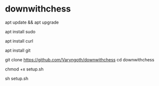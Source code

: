# downwithchess


apt update && apt upgrade

apt install sudo

apt install curl

apt install git

git clone https://github.com/Varyngoth/downwithchess
cd downwithchess

chmod +x setup.sh

sh setup.sh
